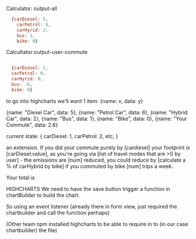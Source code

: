 Calculator: output-all
``` javascript
  {carDiesel: 5,
    carPetrol: 6,
    carHyrid: 2,
    bus: 1,
    bike: 0}
```

Calcultator:output-user-commute
``` javascript

  {carDiesel: 2,
  carPetrol: 0,
  carHyrid: 0,
  bus: .6,
  bike: 0}

```

to go into highcharts we'll want 1 item:
{name: x, data: y}

{name: "Diesel Car", data: 5},
{name: "Petrol Car", data: 6},
{name: "Hybrid Car", data: 2},
{name: "Bus", data: 1},
{name: "Bike", data: 0},
{name: "Your Commute", data: 2.6}


current state:
{
  carDiesel: 1, carPetrol: 2, etc,
}

an extension.
If you did your commute purely by [cardiesel] your footprint is [carDiesel:value], as you're going via [list of travel modes that are >0 by user] - the emissions are [num] reduced, you could reduce by [calculate a % of carHybrid by bike] if you commuted by bike [num] trips a week.

Your total is


HIGHCHARTS
We need to have the save button trigger a function in chartBuilder to build the chart.

So using an event listener (already there in form view, just required the chartbuilder and call the function perhaps)

(Other team npm installed highcharts to be able to require in to (in our case chartbuilder) the file)
